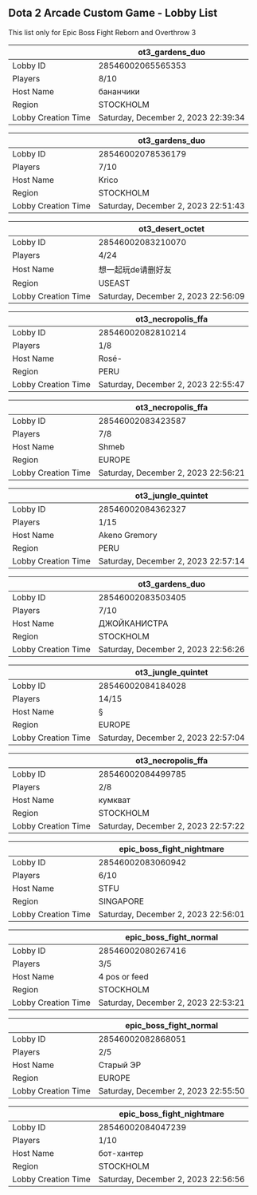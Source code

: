## Dota 2 Arcade Custom Game - Lobby List

This list only for Epic Boss Fight Reborn and Overthrow 3

|  | ot3_gardens_duo |
| ------ | ------ |
| Lobby ID | 28546002065565353 |
| Players | 8/10 |
| Host Name | бананчики |
| Region | STOCKHOLM |
| Lobby Creation Time | Saturday, December 2, 2023 22:39:34 |


|  | ot3_gardens_duo |
| ------ | ------ |
| Lobby ID | 28546002078536179 |
| Players | 7/10 |
| Host Name | Krico |
| Region | STOCKHOLM |
| Lobby Creation Time | Saturday, December 2, 2023 22:51:43 |


|  | ot3_desert_octet |
| ------ | ------ |
| Lobby ID | 28546002083210070 |
| Players | 4/24 |
| Host Name | 想一起玩de请删好友 |
| Region | USEAST |
| Lobby Creation Time | Saturday, December 2, 2023 22:56:09 |


|  | ot3_necropolis_ffa |
| ------ | ------ |
| Lobby ID | 28546002082810214 |
| Players | 1/8 |
| Host Name | Rosé- |
| Region | PERU |
| Lobby Creation Time | Saturday, December 2, 2023 22:55:47 |


|  | ot3_necropolis_ffa |
| ------ | ------ |
| Lobby ID | 28546002083423587 |
| Players | 7/8 |
| Host Name | Shmeb |
| Region | EUROPE |
| Lobby Creation Time | Saturday, December 2, 2023 22:56:21 |


|  | ot3_jungle_quintet |
| ------ | ------ |
| Lobby ID | 28546002084362327 |
| Players | 1/15 |
| Host Name | Akeno Gremory |
| Region | PERU |
| Lobby Creation Time | Saturday, December 2, 2023 22:57:14 |


|  | ot3_gardens_duo |
| ------ | ------ |
| Lobby ID | 28546002083503405 |
| Players | 7/10 |
| Host Name | ДЖОЙКАНИСТРА |
| Region | STOCKHOLM |
| Lobby Creation Time | Saturday, December 2, 2023 22:56:26 |


|  | ot3_jungle_quintet |
| ------ | ------ |
| Lobby ID | 28546002084184028 |
| Players | 14/15 |
| Host Name | § |
| Region | EUROPE |
| Lobby Creation Time | Saturday, December 2, 2023 22:57:04 |


|  | ot3_necropolis_ffa |
| ------ | ------ |
| Lobby ID | 28546002084499785 |
| Players | 2/8 |
| Host Name | кумкват |
| Region | STOCKHOLM |
| Lobby Creation Time | Saturday, December 2, 2023 22:57:22 |


|  | epic_boss_fight_nightmare |
| ------ | ------ |
| Lobby ID | 28546002083060942 |
| Players | 6/10 |
| Host Name | STFU |
| Region | SINGAPORE |
| Lobby Creation Time | Saturday, December 2, 2023 22:56:01 |


|  | epic_boss_fight_normal |
| ------ | ------ |
| Lobby ID | 28546002080267416 |
| Players | 3/5 |
| Host Name | 4 pos or feed |
| Region | STOCKHOLM |
| Lobby Creation Time | Saturday, December 2, 2023 22:53:21 |


|  | epic_boss_fight_normal |
| ------ | ------ |
| Lobby ID | 28546002082868051 |
| Players | 2/5 |
| Host Name | Старый ЭР |
| Region | EUROPE |
| Lobby Creation Time | Saturday, December 2, 2023 22:55:50 |


|  | epic_boss_fight_nightmare |
| ------ | ------ |
| Lobby ID | 28546002084047239 |
| Players | 1/10 |
| Host Name | бот-хантер |
| Region | STOCKHOLM |
| Lobby Creation Time | Saturday, December 2, 2023 22:56:56 |


